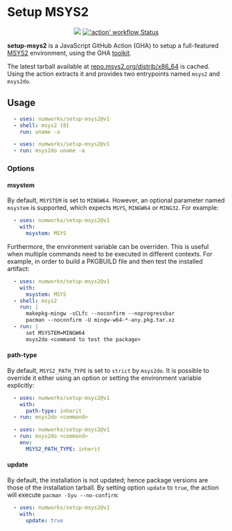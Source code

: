 # Setup MSYS2

<p align="center">
  <a title="Dependency Status" href="https://david-dm.org/numworks/setup-msys2"><img src="https://img.shields.io/david/numworks/setup-msys2.svg?longCache=true&logo=npm&label=deps"></a><!--
  -->
  <a title="'action' workflow Status" href="https://github.com/numworks/setup-msys2/actions"><img alt="'action' workflow Status" src="https://github.com/numworks/setup-msys2/workflows/action/badge.svg"></a>
</p>

**setup-msys2** is a JavaScript GitHub Action (GHA) to setup a full-featured [MSYS2](https://www.msys2.org/) environment, using the GHA [toolkit](https://github.com/actions/toolkit).

The latest tarball available at [repo.msys2.org/distrib/x86_64](http://repo.msys2.org/distrib/x86_64/) is cached. Using the action extracts it and provides two entrypoints named `msys2` and `msys2do`.

## Usage

```yaml
  - uses: numworks/setup-msys2@v1
  - shell: msys2 {0}
    run: uname -a
```

```yaml
  - uses: numworks/setup-msys2@v1
  - run: msys2do uname -a
```

### Options

#### msystem

By default, `MSYSTEM` is set to `MINGW64`. However, an optional parameter named `msystem` is supported, which expects `MSYS`, `MINGW64` or `MING32`. For example:

```yaml
  - uses: numworks/setup-msys2@v1
    with:
      msystem: MSYS
```

Furthermore, the environment variable can be overriden. This is useful when multiple commands need to be executed in different contexts. For example, in order to build a PKGBUILD file and then test the installed artifact:

```yaml
  - uses: numworks/setup-msys2@v1
    with:
      msystem: MSYS
  - shell: msys2
    run: |
      makepkg-mingw -sCLfc --noconfirm --noprogressbar
      pacman --noconfirm -U mingw-w64-*-any.pkg.tar.xz
  - run: |
      set MSYSTEM=MINGW64
      msys2do <command to test the package>
```

#### path-type

By default, `MSYS2_PATH_TYPE` is set to `strict` by `msys2do`. It is possible to override it either using an option or setting the environment variable explicitly:

```yaml
  - uses: numworks/setup-msys2@v1
    with:
      path-type: inherit
  - run: msys2do <command>
```

```yaml
  - uses: numworks/setup-msys2@v1
  - run: msys2do <command>
    env:
      MSYS2_PATH_TYPE: inherit
```

#### update

By default, the installation is not updated; hence package versions are those of the installation tarball. By setting option `update` to `true`, the action will execute `pacman -Syu --no-confirm`:

```yaml
  - uses: numworks/setup-msys2@v1
    with:
      update: true
```
